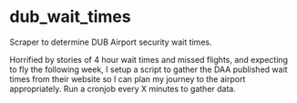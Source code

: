 # dub_wait_times
Scraper to determine DUB Airport security wait times.

Horrified by stories of 4 hour wait times and missed flights, and expecting to fly the following week, I setup a script to gather the DAA published wait times from their website so I can plan my journey to the airport appropriately.
Run a cronjob every X minutes to gather data.
